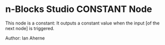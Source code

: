 # n-Blocks Studio CONSTANT Node #


This node is a constant: It outputs a constant value when the input [of the next node] is triggered.  
  
Author: Ian Aherne


